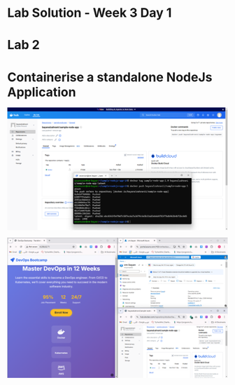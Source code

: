 # Lab Solution - Week 3 Day 1
# Lab 2
# Containerise a standalone NodeJs Application


![Lab 2 Step 1](./1.1-Lab2.png)

![Lab 2 Step 2](./1.2-Lab2.png)




